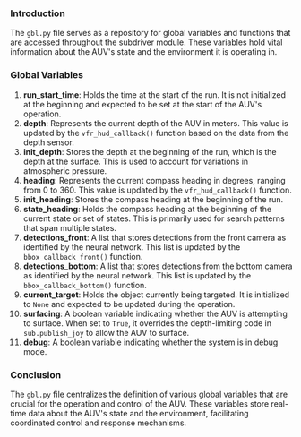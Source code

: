 ### Introduction
The `gbl.py` file serves as a repository for global variables and functions that are accessed throughout the subdriver module. These variables hold vital information about the AUV's state and the environment it is operating in.
### Global Variables
1. **run_start_time**: Holds the time at the start of the run. It is not initialized at the beginning and expected to be set at the start of the AUV's operation.
2. **depth**: Represents the current depth of the AUV in meters. This value is updated by the `vfr_hud_callback()` function based on the data from the depth sensor.
3. **init_depth**: Stores the depth at the beginning of the run, which is the depth at the surface. This is used to account for variations in atmospheric pressure.
4. **heading**: Represents the current compass heading in degrees, ranging from 0 to 360. This value is updated by the `vfr_hud_callback()` function.
5. **init_heading**: Stores the compass heading at the beginning of the run.
6. **state_heading**: Holds the compass heading at the beginning of the current state or set of states. This is primarily used for search patterns that span multiple states.
7. **detections_front**: A list that stores detections from the front camera as identified by the neural network. This list is updated by the `bbox_callback_front()` function.
8. **detections_bottom**: A list that stores detections from the bottom camera as identified by the neural network. This list is updated by the `bbox_callback_bottom()` function.
9. **current_target**: Holds the object currently being targeted. It is initialized to `None` and expected to be updated during the operation.
10. **surfacing**: A boolean variable indicating whether the AUV is attempting to surface. When set to `True`, it overrides the depth-limiting code in `sub.publish_joy` to allow the AUV to surface.
11. **debug**: A boolean variable indicating whether the system is in debug mode.
### Conclusion
The `gbl.py` file centralizes the definition of various global variables that are crucial for the operation and control of the AUV. These variables store real-time data about the AUV's state and the environment, facilitating coordinated control and response mechanisms.
